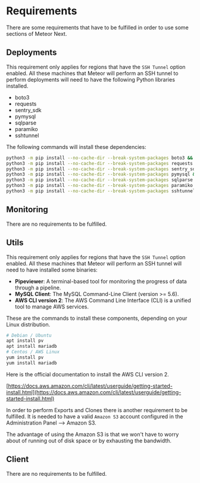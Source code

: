 # Requirements

There are some requirements that have to be fulfilled in order to use some sections of Meteor Next.

## Deployments

This requirement only applies for regions that have the `SSH Tunnel` option enabled. All these machines that Meteor will perform an SSH tunnel to perform deployments will need to have the following Python libraries installed.

- boto3
- requests
- sentry_sdk
- pymysql
- sqlparse
- paramiko
- sshtunnel

The following commands will install these dependencies:

```bash
python3 -m pip install --no-cache-dir --break-system-packages boto3 && \
python3 -m pip install --no-cache-dir --break-system-packages requests && \
python3 -m pip install --no-cache-dir --break-system-packages sentry_sdk && \
python3 -m pip install --no-cache-dir --break-system-packages pymysql && \
python3 -m pip install --no-cache-dir --break-system-packages sqlparse && \
python3 -m pip install --no-cache-dir --break-system-packages paramiko && \
python3 -m pip install --no-cache-dir --break-system-packages sshtunnel
```

## Monitoring

There are no requirements to be fulfilled.

## Utils

This requirement only applies for regions that have the `SSH Tunnel` option enabled. All these machines that Meteor will perform an SSH tunnel will need to have installed some binaries:

- **Pipeviewer**: A terminal-based tool for monitoring the progress of data through a pipeline.
- **MySQL Client**: The MySQL Command-Line Client (version >= 5.6).
- **AWS CLI version 2**: The AWS Command Line Interface (CLI) is a unified tool to manage AWS services. 

These are the commands to install these components, depending on your Linux distribution.

```bash
# Debian / Ubuntu
apt install pv
apt install mariadb
# Centos / AWS Linux
yum install pv
yum install mariadb
```

Here is the official documentation to install the AWS CLI version 2.

[https://docs.aws.amazon.com/cli/latest/userguide/getting-started-install.html](https://docs.aws.amazon.com/cli/latest/userguide/getting-started-install.html)

In order to perform Exports and Clones there is another requirement to be fulfilled. It is needed to have a valid `Amazon S3` account configured in the Administration Panel --> Amazon S3.

The advantage of using the Amazon S3 is that we won't have to worry about of running out of disk space or by exhausting the bandwidth.

## Client

There are no requirements to be fulfilled.
